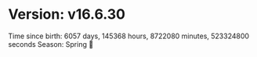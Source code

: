 # Version: v16.6.30
Time since birth: 6057 days, 145368 hours, 8722080 minutes, 523324800 seconds
Season: Spring 🌸

